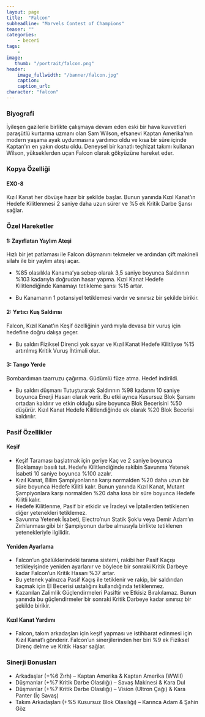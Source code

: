 ```yaml
---
layout: page
title:  "Falcon"
subheadline: "Marvels Contest of Champions"
teaser: ""
categories:
    - beceri
tags:
    -
image:
   thumb: "/portrait/falcon.png"
header:
    image_fullwidth: "/banner/falcon.jpg"
    caption: 
    caption_url: 
character: "falcon"
---
```


### **Biyografi**

İyileşen gazilerle birlikte çalışmaya devam eden eski bir hava kuvvetleri paraşütlü kurtarma uzmanı olan Sam Wilson, efsanevi Kaptan Amerika'nın modern yaşama ayak uydurmasına yardımcı oldu ve kısa bir süre içinde Kaptan'ın en yakın dostu oldu. Deneysel bir kanatlı teçhizat takımı kullanan Wilson, yükseklerden uçan Falcon olarak gökyüzüne hareket eder.

### **Kopya Özelliği**
####  EXO-8
Kızıl Kanat her dövüşe hazır bir şekilde başlar. Bunun yanında Kızıl Kanat’ın Hedefe Kilitlenmesi 2 saniye daha uzun sürer ve %5 ek Kritik Darbe Şansı sağlar.

### **Özel Hareketler**
#### 1: Zayıflatan Yaylım Ateşi
Hızlı bir jet patlaması ile Falcon düşmanını tekmeler ve ardından çift makineli silahı ile bir yaylım ateşi açar.

* %85 olasılıkla Kanama’ya sebep olarak 3,5 saniye boyunca Saldırının %103 kadarıyla doğrudan hasar yapma. Kızıl Kanat Hedefe Kilitlendiğinde Kanamayı tetikleme şansı %15 artar.

* Bu Kanamanın 1 potansiyel tetiklemesi vardır ve sınırsız bir şekilde birikir.

#### 2: Yırtıcı Kuş Saldırısı 
Falcon, Kızıl Kanat’ın Keşif özelliğinin yardımıyla devasa bir vuruş için hedefine doğru dalışa geçer.

* Bu saldırı Fiziksel Direnci yok sayar ve Kızıl Kanat Hedefe Kilitliyse %15 artırılmış Kritik Vuruş İhtimali olur.

#### 3: Tango Yerde
Bombardıman taarruzu çağırma. Güdümlü füze atma. Hedef indirildi.

* Bu saldırı düşmanı Tutuşturarak Saldırının %98 kadarını 10 saniye boyunca Enerji Hasarı olarak verir. Bu etki ayrıca Kusursuz Blok Şansını ortadan kaldırır ve etkin olduğu süre boyunca Blok Becerisini %50 düşürür. Kızıl Kanat Hedefe Kilitlendiğinde ek olarak %20 Blok Becerisi kaldırılır.

### **Pasif Özellikler**
#### Keşif

* Keşif Taraması başlatmak için geriye Kaç ve 2 saniye boyunca Bloklamayı basılı tut. Hedefe Kilitlendiğinde rakibin Savunma Yetenek İsabeti 10 saniye boyunca %100 azalır.
* Kızıl Kanat, Bilim Şampiyonlarına karşı normalden %20 daha uzun bir süre boyunca Hedefe Kilitli kalır. Bunun yanında Kızıl Kanat, Mutant Şampiyonlara karşı normalden %20 daha kısa bir süre boyunca Hedefe Kilitli kalır.
* Hedefe Kilitlenme, Pasif bir etkidir ve İradeyi ve İptallerden tetiklenen diğer yetenekleri tetiklemez.
* Savunma Yetenek İsabeti, Electro’nun Statik Şok’u veya Demir Adam’ın Zırhlanması gibi bir Şampiyonun darbe almasıyla birlikte tetiklenen yetenekleriyle ilgilidir.

#### Yeniden Ayarlama
* Falcon’un gözlüklerindeki tarama sistemi, rakibi her Pasif Kaçışı tetikleyişinde yeniden ayarlanır ve böylece bir sonraki Kritik Darbeye kadar Falcon’un Kritik Hasarı %37 artar.
* Bu yetenek yalnızca Pasif Kaçış ile tetiklenir ve rakip, bir saldırıdan kaçmak için El Becerisi ustalığını kullandığında tetiklenmez.
* Kazanılan Zalimlik Güçlendirmeleri Pasiftir ve Etkisiz Bırakılamaz. Bunun yanında bu güçlendirmeler bir sonraki Kritik Darbeye kadar sınırsız bir şekilde birikir.

#### Kızıl Kanat Yardımı
* Falcon, takım arkadaşları için keşif yapması ve istihbarat edinmesi için Kızıl Kanat’ı gönderir. Falcon’un sinerjilerinden her biri %9 ek Fiziksel Direnç delme ve Kritik Hasar sağlar.

### **Sinerji Bonusları**

* Arkadaşlar (+%6 Zırh) – Kaptan Amerika & Kaptan Amerika (WWII)
* Düşmanlar (+%7 Kritik Darbe Olasılığı) – Savaş Makinesi & Kara Dul
* Düşmanlar (+%7 Kritik Darbe Olasılığı) – Vision (Ultron Çağı) & Kara Panter (İç Savaş)
* Takım Arkadaşları (+%5 Kusursuz Blok Olasılığı) – Karınca Adam & Şahin Göz
